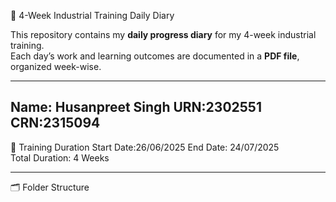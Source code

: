 🧾 4-Week Industrial Training Daily Diary

This repository contains my **daily progress diary** for my 4-week industrial training.  
Each day’s work and learning outcomes are documented in a **PDF file**, organized week-wise.

---
Name: Husanpreet Singh
URN:2302551
CRN:2315094
---
📅 Training Duration
Start Date:26/06/2025 
End Date: 24/07/2025  
Total Duration: 4 Weeks

---

🗂 Folder Structure
